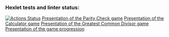 ### Hexlet tests and linter status:
[![Actions Status](https://github.com/Ivan98745/python-project-49/actions/workflows/hexlet-check.yml/badge.svg)](https://github.com/Ivan98745/python-project-49/actions)
[Presentation of the Parity Check game](https://asciinema.org/a/67jPOMktrXG4eAwEEPRs73LGg)
[Presentation of the Calculator game](https://asciinema.org/a/1pc9bS9diAtuTf27nbi8Jg3ad)
[Presentation of the Greatest Common Divisor game](https://asciinema.org/a/LLtDcpuhISW3xR138McfSpvln)
[Presentation of the game progression](https://asciinema.org/a/g2YAUBLaReQ0qRaEWE4L7Gg49)
